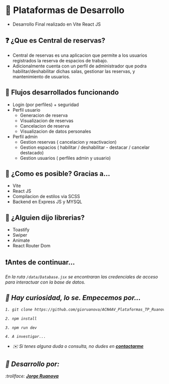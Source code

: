 # 🌠 Plataformas de Desarrollo
- Desarrollo Final realizado en Vite React JS

## ❓ ¿Que es Central de reservas?
- Central de reservas es una aplicacion que permite a los usuarios registrados la reserva de espacios de trabajo.
- Adicionalmente cuenta con un perfil de administrador que podra habilitar/deshabilitar dichas salas, gestionar las reservas, y mantenimiento de usuarios.

## 🚶 Flujos desarrollados funcionando
- Login (por perfiles) + seguridad
- Perfil usuario
  - Generacion de reserva
  - Visualizacion de reservas
  - Cancelacion de reserva
  - Visualizacion de datos personales
- Perfil admin
  - Gestion reservas ( cancelacion y reactivacion)
  - Gestion espacios ( habilitar / deshabilitar - destacar / cancelar destacado)
  - Gestion usuarios ( perfiles admin y usuario)

 ## 🚀 ¿Como es posible? Gracias a...
 - Vite
 - React JS
 - Compilacion de estilos via SCSS
 - Backend en Express JS y MYSQL

 ## 🎇 ¿Alguien dijo librerias?
 - Toastify
 - Swiper
 - Animate
 - React Router Dom

## ❗Antes de continuar...
<i>En la ruta `/data/Database.jsx` se encontraran las credenciales de acceso para interactuar con la base de datos.<i>

## 🔧 Hay curiosidad, lo se. Empecemos por...
```bash
1. git clone https://github.com/gioruanova/ACN4AV_Plataformas_TP_Ruanova-Jorge.git
```

```bash
2. npm install
```

```bash
3. npm run dev
```
  `4. A investigar...`

* ✉️ <i> Si tenes alguna duda o consulta, no dudes en **[contactarme](https://github.com/gioruanova)** <i>


## 📔 Desarrollo por:
:trollface: **[Jorge Ruanova](https://github.com/gioruanova)**
